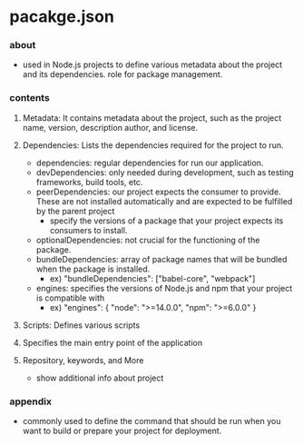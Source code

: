 # pacakge.json

### about

- used in Node.js projects to define various metadata about the project and its dependencies. role for package management.


### contents

1. Metadata: It contains metadata about the project, such as the project name, version, description author, and license.

2. Dependencies: Lists the dependencies required for the project to run.
   - dependencies: regular dependencies for run our application.
   - devDependencies: only needed during development, such as testing frameworks, build tools, etc.
   - peerDependencies: our project expects the consumer to provide. These are not installed automatically and are expected to be fulfilled by the parent project 
     - specify the versions of a package that your project expects its consumers to install.
   - optionalDependencies: not crucial for the functioning of the package.
   - bundleDependencies: array of package names that will be bundled when the package is installed.
     - ex) "bundleDependencies": ["babel-core", "webpack"]
   - engines: specifies the versions of Node.js and npm that your project is compatible with 
     - ex) "engines": { "node": ">=14.0.0", "npm": ">=6.0.0" }

3. Scripts: Defines various scripts

4. Specifies the main entry point of the application

5. Repository, keywords, and More
   - show additional info about project


### appendix

- commonly used to define the command that should be run when you want to build or prepare your project for deployment.